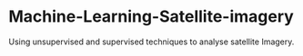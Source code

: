 # Machine-Learning-Satellite-imagery
Using unsupervised and supervised techniques to analyse satellite Imagery.
